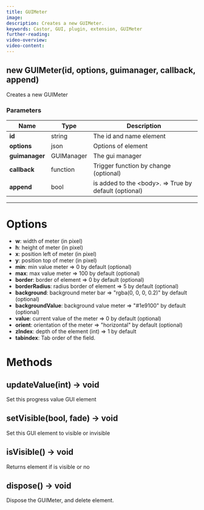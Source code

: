 ```yaml
---
title: GUIMeter
image:  
description: Creates a new GUIMeter.
keywords: Castor, GUI, plugin, extension, GUIMeter
further-reading:
video-overview: 
video-content:
---
```


## new GUIMeter(id, options, guimanager, callback, append)
Creates a new GUIMeter

### Parameters
Name | Type | Description
---|---|---
**id** | string | The id and name element
**options** | json | Options of element
**guimanager** | GUIManager | The gui manager
**callback** | function | Trigger function by change (optional)
**append** | bool | is added to the &lt;body&gt;. =&gt; True by default (optional)
---

# Options

* **w**: width of meter (in pixel)
* **h**: height of meter (in pixel)
* **x**: position left of meter (in pixel)
* **y**: position top of meter (in pixel)
* **min**: min value meter =&gt; 0 by default (optional)
* **max**: max value meter =&gt; 100 by default (optional)
* **border**: border of element =&gt; 0 by default (optional)
* **borderRadius**: radius border of element =&gt; 5 by default (optional)
* **background**: background meter bar  =&gt; "rgba(0, 0, 0, 0.2)" by default (optional)
* **backgroundValue**:  background value meter  =&gt; "#1e9100" by default (optional)
* **value**: current value of the meter =&gt; 0 by default (optional)
* **orient**: orientation of the meter =&gt; "horizontal" by default (optional)
* **zIndex**: depth of the element (int) =&gt; 1 by default
* **tabindex**: Tab order of the field.

# Methods

## updateValue(int) → void
Set this progress value GUI element 

## setVisible(bool, fade) → void
Set this GUI element to visible or invisible

## isVisible() → void
Returns element if is visible or no

## dispose() → void
Dispose the GUIMeter, and delete element.
